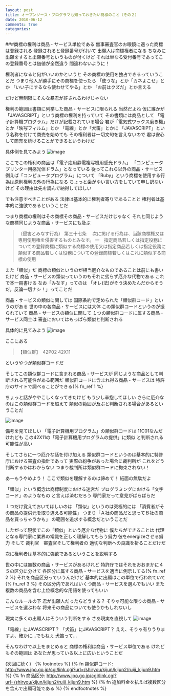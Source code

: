 ```yaml
---
layout: post
title: オープンソース・プログラマも知っておきたい商標のこと（その２）
date: 2010-06-12
comments: true
categories:
---
```




###商標の権利は商品・サービス単位である
無事審査官のお眼鏡に適った商標は登録される
登録されると登録番号が付いて
出願人は商標権者になる
ちなみに出願をすると出願番号というものが付くけど
それは単なる受付番号であってこの登録番号とは価値が全然違う
間違わないように！

権利者になると何がいいのかというと
その商標の使用を独占できるっていうことだ
つまり他人が勝手にその商標を使ったら
「使うな」とか「カネよこせ」とか
「いい子にするなら使わせてやる」とか
「お前はクズだ」とか言える

だけど無制限にそんな暴君が許されるわけじゃない

権利の範囲は書類に列挙した商品・サービスに限られる
当然だよね
仮に誰かが「JAVASCRIPT」という商標の権利を持っていて
その書類には商品として
「電子計算機プログラム」だけが記載されている場合
君が「電気式ワックス磨き機」とか「映写フィルム」とか
「電線」とか「犬笛」とかに
「JAVASCRIPT」という名称を付けて商売を始めても
その権利者は一切文句を言えないので
君は安心して商売を続けることができるというわけだ

具体例を見てみよう
![image](http://img.f.hatena.ne.jp/images/fotolife/k/keyesberry/20100612/20100612182836.png)


ここでこの権利の商品は「電子応用静電複写機用感光ドラム」
「コンピュータプリンター用感光体ドラム」となっている
従ってこれら以外の商品・サービス
例えば「コンピュータプログラム」について
「Ruby」という商標を使用する行為は原則権利の外の行為になる
ちょっと歯がゆい言い方をしていて申し訳ないけど
その理由は先を読んで納得してほしい

でも注意すべきことがある
法律は基本的に権利者寄りであることと
権利者は基本的に強欲であるということだ

つまり商標の権利はその商標その商品・サービスだけじゃなく
それと同じような商標同じような商品・サービスにも及ぶ
> 
> （侵害とみなす行為）
> 第三十七条
> 　次に掲げる行為は、当該商標権又は専用使用権を侵害するものとみなす。
> 一　指定商品若しくは指定役務についての登録商標に類似する商標の使用又は指定商品若しくは指定役務に類似する商品若しくは役務についての登録商標若しくはこれに類似する商標の使用

また「類似」だ
商標の類似というのが相当厄介なものであることは前にも書いたけど
商品・サービスの類似っていうのもそれに劣らず厄介な代物である
これで本一冊書ける
なお「みなす」ってのは
「オレ(法)がそう決めたんだからそうだ。反論一切ナシ！」ってことだ

商品・サービスの類似に関しては
国際条約で定められた「類似群コード」というのがある
世の中の各商品・サービスには大体
この類似群コードというのが振られていて
商品・サービスの類似に関して
１つの類似群コードに属する商品・サービス同士は
審査においてはもっぱら類似と判断される

具体的に見てみよう
![image](http://img.f.hatena.ne.jp/images/fotolife/k/keyesberry/20100612/20100612182837.png)


ここにある
> 
> 【類似群】　42P02 42X11

というやつが類似群コードだ

そしてこの類似群コードに含まれる商品・サービスが
同じような商品として判断される可能性がある範囲だ
類似群コードに含まれ得る商品・サービスは
特許庁のサイトで調べることができる{% fn_ref 1 %}

ちょっと話がややこしくなってきたけど
もう少し辛抱してほしい
さらに厄介なのはこの類似群コードを超えて
類似の範囲が及ぶと判断される場合があるということだ

![image](http://img.f.hatena.ne.jp/images/fotolife/k/keyesberry/20100612/20100612182838.png)


備考を見てほしい
「電子計算機用プログラム」の類似群コードは
11C01なんだけれども
この42X11の「電子計算機用プログラムの提供」に類似
と判断される可能性が高い

そしてさらに一つ厄介な話を付け加える
類似群コードというのは基本的に特許庁における審査の指針であって
実際の紛争があった場合に裁判所が
これをどう判断するかはわからない
つまり裁判所は類似群コードに拘束されない！

あーもうやめよう！
ここで類似を理解するのは諦めて！
紙面の無駄だよ

「類似」という概念は商標制度における迷宮だ
プログラミングにおける「文字コード」のようなもの
と言えば済むだろう
専門家だって意見がばらばらだ

１つだけ覚えておいてほしいのは
「類似」というのは究極的には
「消費者がその商品の提供元を取り違える可能性」
つまり「Ａ社の商品だと思ってＢ社の商品を買っちゃうかも」
の範囲を追求する概念だということだ

したがって現状でこの「類似」という厄介な代物に
僕たちができることは
代理となる専門家に業界の常識を正しく理解してもらう努力
彼をenergizeさせる努力
そして
裁判官　審査官そして権利者の
適切な判断への良識を祈ることだけだ

次に権利者は基本的に強欲であるということを説明する

世の中には無数の商品・サービスがあるけれど
特許庁ではそれをおおまかに４５の区分に分けて
各区分に属する商品・サービスを適当に例示してる{% fn_ref 2 %}
それを商品区分っていうんだけど
基本的に出願はこの単位で行われていて{% fn_ref 3 %}
その区分内であればいくつ商品・サービスを選んでもいい
また複数の商品を含む上位概念的な用語を使ってもいい

こんなルールの下
君が出願人だったらどうする？
そりゃ可能な限りの商品・サービスを選ぶわな
将来その商品についても使うかもしれないし

現実に多くの出願人はそういう判断をする
さあ現実を直視して
![image](http://img.f.hatena.ne.jp/images/fotolife/k/keyesberry/20100612/20100612182839.png)


「電線」にJAVASCRIPT？
「犬笛」にJAVASCRIPT？
ええ、そりゃ有りうりますよ、確かに...でもねぇ
犬笛って...

そんなわけで以上をまとめると
商標の権利は商品・サービス単位である
けれどもその範囲は
あなたが思っている以上に広いということだ

(次回に続く）
{% footnotes %}
   {% fn 類似群コード: http://www.jpo.go.jp/cgi/link.cgi?url=/shiryou/kijun/kijun2/ruiji_kijun9.htm %}
   {% fn 商品区分: http://www.jpo.go.jp/cgi/link.cgi?url=/shiryou/kijun/kijun2/ruiji_kijun9.htm %}
   {% fn 追加料金を払えば複数区分を含んで出願可能である %}
{% endfootnotes %}
